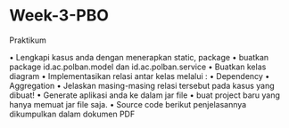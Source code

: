 # Week-3-PBO
Praktikum

• Lengkapi kasus anda dengan menerapkan static, package
• buatkan package id.ac.polban.model dan id.ac.polban.service
• Buatkan kelas diagram
• Implementasikan relasi antar kelas melalui :
  • Dependency
  • Aggregation
• Jelaskan masing-masing relasi tersebut pada kasus yang dibuat!
• Generate aplikasi anda ke dalam jar file
• buat project baru yang hanya memuat jar file saja.
• Source code berikut penjelasannya dikumpulkan dalam dokumen PDF
